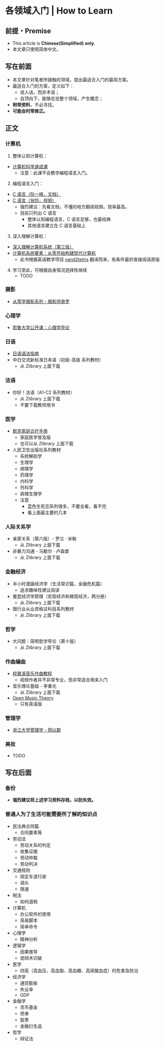 # 各领域入门 | How to Learn

## 前提・Premise

- This article is **Chinese(Simplified) only**.
- 本文章只使用简体中文。

## 写在前面

- 本文章针对笔者所接触的领域，提出最适合入门的最简方案。
- 最适合入门的方案，定义如下：
  - 说人话，而非术语；
  - 自顶向下，能够总览整个领域，产生概念；
- **附带资料**，不必寻找。
- **可能会时常修正。**

## 正文

### 计算机

1. 整体认知计算机：

- [计算机科学速成课](https://www.bilibili.com/video/BV1EW411u7th)
  - 注意：此课不会教学编程语言入门。

2. 编程语言入门：

- [C 语言（阮一峰，文档）](https://wangdoc.com/clang/)
- [C 语言（翁恺，视频）](https://www.bilibili.com/video/BV1XZ4y1S7e1/)
  - 强烈建议：先看文档，不懂的地方翻阅视频。效率最高。
  - 目前只列出 C 语言
    - 整体认知编程语言，C 语言足够，也最经典
    - 其他语言建立在 C 语言基础上

3. 深入理解计算机：

- [深入理解计算机系统（第三版）](https://github.com/Urinx/Books/blob/master/cs/深入理解计算机系统.pdf)
- [计算机系统要素：从零开始构建现代计算机](https://github.com/PKUFlyingPig/NandToTetris/blob/master/[计算机系统要素：从零开始构建现代计算机].(尼萨).周维.扫描版.pdf)
  - 此书根据英语教学项目 [nand2tetris](https://www.nand2tetris.org) 翻译而来，有条件最好直接阅读原版

4. 学习至此，可根据自身情况选择性继续
   - TODO

### 摄影

- [从零学摄影系列 - 摄影师泰罗](https://space.bilibili.com/110683415/channel/collectiondetail?sid=2809)

### 心理学

- [耶鲁大学公开课：心理学导论](https://www.bilibili.com/video/BV1gJ41157Yh/)

### 日语

- [日语语法指南](https://res.wokanxing.info/jpgramma/)
- 中日交流新标准日本语（初级-高级 系列教材）
  - 从 Zlibrary 上面下载

### 法语

- 你好！法语（A1-C2 系列教材）
  - 从 Zlibrary 上面下载
  - 不要下载教师用书

### 医学

- [默克家庭诊疗手册](http://www.a-hospital.com/w/默克家庭诊疗手册)
  - 家庭医学普及版
  - 也可以从 Zlibrary 上面下载
- 人民卫生出版社系列教材
  - 系统解剖学
  - 生理学
  - 病理学
  - 药理学
  - 内科学
  - 外科学
  - 病理生理学
  - 注意
    - 蓝色生死恋系列很多，不要全看，看不完
    - 看上面最主要的几本

### 人际关系学

- 亲密关系（第六版）- 罗兰 · 米勒
  - 从 Zlibrary 上面下载
- 非暴力沟通 - 马歇尔 · 卢森堡
  - 从 Zlibrary 上面下载

### 金融经济

- 半小时漫画经济学（生活常识篇，金融危机篇）
  - 追求趣味性建议阅读
- 曼昆经济学原理（宏观经济和微观经济，两分册）
  - 从 Zlibrary 上面下载
- 银行业从业资格证科目系列教材
  - 从 Zlibrary 上面下载

### 哲学

- 大问题：简明哲学导论（第十版）
  - 从 Zlibrary 上面下载

### 作曲编曲

- [程嘉溪音乐作曲教程](https://space.bilibili.com/364738464/channel/series)
  - 视频作者并不非常专业，但非常适合用来入门
- 音乐理论基础 - 李重光
  - 从 Zlibrary 上面下载
- [Open Music Theory](https://openmusictheory.github.io)
  - 只有英语版

### 管理学

- [浙江大学管理学 - 邢以群](https://www.bilibili.com/video/BV1qF411p7N6)

### 美妆

- TODO

## 写在后面

### 备份

- **强烈建议将上述学习资料存档，以防失效。**

### 普通人为了生活可能需要所了解的知识点

- 民法典合同篇
  - 合同要素等
- 劳动法
  - 劳动关系的判定
  - 收集证据
  - 劳动仲裁
  - 劳动判决
- 交通规则
  - 规定车道行驶
  - 调头
  - 限速
- 税法
  - 如何退税
- 计算机
  - 办公软件的使用
  - 简易脚本
  - 简单命令
- 心理学
  - 精神分析
- 逻辑学
  - 因果推导
  - 诡辩术识破
- 医学
  - 四高（高血压、高血脂、高血糖、高尿酸血症）的危害及防治
- 经济学
  - 通货膨胀
  - 失业率
  - GDP
- 金融学
  - 货币基金
  - 债券
  - 股票
  - 金融衍生品
- 哲学
  - 辩证法